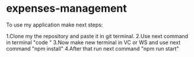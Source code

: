 # expenses-management
To use my application make next steps:

1.Clone my the repository and paste it in git terminal.
2.Use next command in terminal "code "
3.Now make new terminal in VC or WS and use next command "npm install"
4.After that run next command "npm run start"
